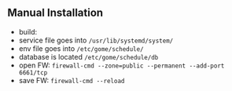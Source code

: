 ## Manual Installation
* build: 
* service file goes into `/usr/lib/systemd/system/`
* env file goes into `/etc/gome/schedule/`
* database is located `/etc/gome/schedule/db`
* open FW: `firewall-cmd --zone=public --permanent --add-port 6661/tcp`
* save FW: `firewall-cmd --reload`